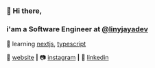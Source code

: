 ### 👋 Hi there, 
### i'am a Software Engineer at [@linyjayadev]

🧠 learning [nextjs][next], [typescript][typescript]    

🏡 [website][website] **|** 
📷 [instagram][instagram] **|** 
👔 [linkedin][linkedin]

[adobe]: https://adobe.com
[react]: http://reactjs.org
[firebase]: https://firebase.google.com
[styled]: https://styled-components.com
[jamstack]: https://jamstack.org
[next]: https://nextjs.org
[typescript]: https://www.typescriptlang.org
[website]: https://robikurniawan.github.io

[instagram]: https://instagram.com/robikurnwn
[linkedin]: https://linkedin.com/in/robikurniawan
[@linyjayadev]: https://github.com/linyjayadev
